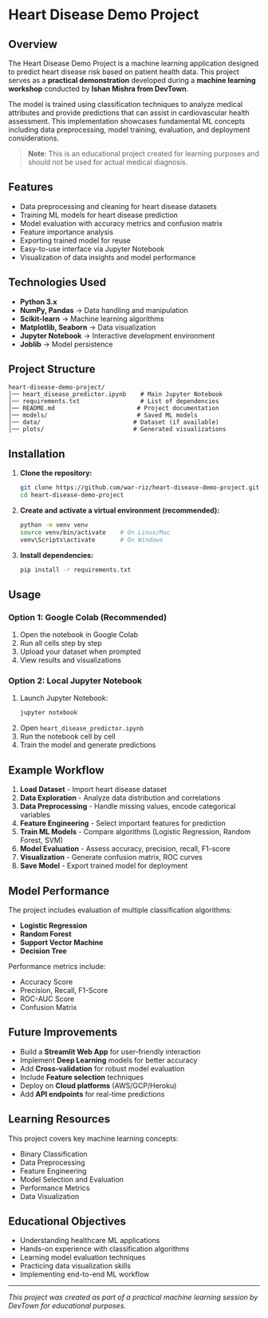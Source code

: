 # Heart Disease Demo Project

## Overview
The Heart Disease Demo Project is a machine learning application designed to predict heart disease risk based on patient health data. This project serves as a **practical demonstration** developed during a **machine learning workshop** conducted by **Ishan Mishra from DevTown**.

The model is trained using classification techniques to analyze medical attributes and provide predictions that can assist in cardiovascular health assessment. This implementation showcases fundamental ML concepts including data preprocessing, model training, evaluation, and deployment considerations.

> **Note**: This is an educational project created for learning purposes and should not be used for actual medical diagnosis.

## Features
- Data preprocessing and cleaning for heart disease datasets
- Training ML models for heart disease prediction
- Model evaluation with accuracy metrics and confusion matrix
- Feature importance analysis
- Exporting trained model for reuse
- Easy-to-use interface via Jupyter Notebook
- Visualization of data insights and model performance

## Technologies Used
- **Python 3.x**
- **NumPy, Pandas** → Data handling and manipulation
- **Scikit-learn** → Machine learning algorithms
- **Matplotlib, Seaborn** → Data visualization
- **Jupyter Notebook** → Interactive development environment
- **Joblib** → Model persistence

## Project Structure
```
heart-disease-demo-project/
│── heart_disease_predictor.ipynb    # Main Jupyter Notebook
│── requirements.txt                 # List of dependencies
│── README.md                       # Project documentation
│── models/                         # Saved ML models
│── data/                          # Dataset (if available)
│── plots/                         # Generated visualizations
```

## Installation

1. **Clone the repository:**
   ```bash
   git clone https://github.com/war-riz/heart-disease-demo-project.git
   cd heart-disease-demo-project
   ```

2. **Create and activate a virtual environment (recommended):**
   ```bash
   python -m venv venv
   source venv/bin/activate    # On Linux/Mac
   venv\Scripts\activate       # On Windows
   ```

3. **Install dependencies:**
   ```bash
   pip install -r requirements.txt
   ```

## Usage

### Option 1: Google Colab (Recommended)
1. Open the notebook in Google Colab
2. Run all cells step by step
3. Upload your dataset when prompted
4. View results and visualizations

### Option 2: Local Jupyter Notebook
1. Launch Jupyter Notebook:
   ```bash
   jupyter notebook
   ```
2. Open `heart_disease_predictor.ipynb`
3. Run the notebook cell by cell
4. Train the model and generate predictions

## Example Workflow
1. **Load Dataset** - Import heart disease dataset
2. **Data Exploration** - Analyze data distribution and correlations
3. **Data Preprocessing** - Handle missing values, encode categorical variables
4. **Feature Engineering** - Select important features for prediction
5. **Train ML Models** - Compare algorithms (Logistic Regression, Random Forest, SVM)
6. **Model Evaluation** - Assess accuracy, precision, recall, F1-score
7. **Visualization** - Generate confusion matrix, ROC curves
8. **Save Model** - Export trained model for deployment

## Model Performance
The project includes evaluation of multiple classification algorithms:
- **Logistic Regression**
- **Random Forest**
- **Support Vector Machine**
- **Decision Tree**

Performance metrics include:
- Accuracy Score
- Precision, Recall, F1-Score
- ROC-AUC Score
- Confusion Matrix

## Future Improvements
- Build a **Streamlit Web App** for user-friendly interaction
- Implement **Deep Learning** models for better accuracy
- Add **Cross-validation** for robust model evaluation
- Include **Feature selection** techniques
- Deploy on **Cloud platforms** (AWS/GCP/Heroku)
- Add **API endpoints** for real-time predictions

## Learning Resources
This project covers key machine learning concepts:
- Binary Classification
- Data Preprocessing
- Feature Engineering
- Model Selection and Evaluation
- Performance Metrics
- Data Visualization

## Educational Objectives
- Understanding healthcare ML applications
- Hands-on experience with classification algorithms
- Learning model evaluation techniques
- Practicing data visualization skills
- Implementing end-to-end ML workflow

---
*This project was created as part of a practical machine learning session by DevTown for educational purposes.*
